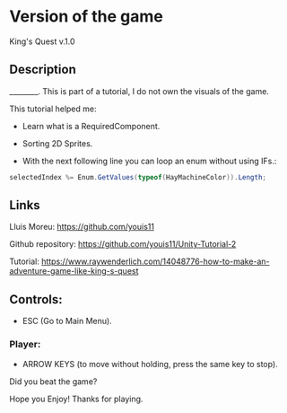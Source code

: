 # Version of the game

King's Quest v.1.0

## Description

________. This is part of a tutorial, I do not own the visuals of the game.

This tutorial helped me:

  - Learn what is a RequiredComponent.

  - Sorting 2D Sprites.

  - With the next following line you can loop an enum without using IFs.: 
  ```csharp 
  selectedIndex %= Enum.GetValues(typeof(HayMachineColor)).Length; 
  ```

## Links

Lluis Moreu: https://github.com/youis11 

Github repository: https://github.com/youis11/Unity-Tutorial-2

Tutorial: https://www.raywenderlich.com/14048776-how-to-make-an-adventure-game-like-king-s-quest

## Controls:

- ESC (Go to Main Menu).

### Player: 

- ARROW KEYS (to move without holding, press the same key to stop).


Did you beat the game?

Hope you Enjoy! Thanks for playing.
